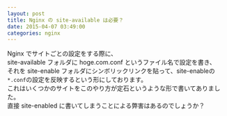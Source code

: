 ```yaml
---
layout: post
title: Nginx の site-available は必要？
date: 2015-04-07 03:49:00
categories: nginx
---
```

<p>Nginx でサイトごとの設定をする際に、<br>
site-available フォルダに hoge.com.conf というファイル名で設定を書き、<br>
それを site-enable フォルダにシンボリックリンクを貼って、site-enableの<br>
<code>*.conf</code>の設定を反映するという形にしております。<br>
これはいくつかのサイトをこのやり方が定石というような形で書いてありました。<br>
直接 site-enabled に書いてしまうことによる弊害はあるのでしょうか？</p>
